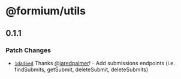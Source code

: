 # @formium/utils

## 0.1.1
### Patch Changes



- [`1dad6ed`](https://github.com/formium/formium/commit/1dad6ed80313088e7d853167b7a31e337d81d2a0) Thanks [@jaredpalmer](https://github.com/jaredpalmer)! - Add submissions endpoints (i.e. findSubmits, getSubmit, deleteSubmit, deleteSubmits)
